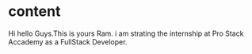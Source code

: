 # content
Hi hello Guys.This is yours Ram. i am strating the internship at Pro Stack Accademy as a FullStack Developer.
